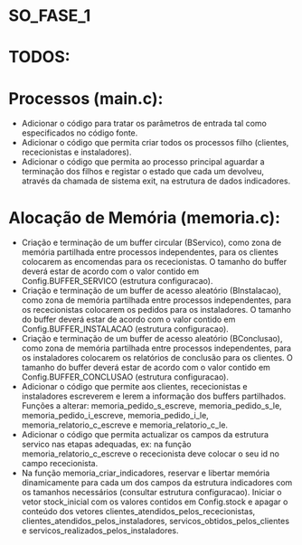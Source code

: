 # SO_FASE_1

TODOS:
========

Processos (main.c):
===========
- Adicionar o código para tratar os parâmetros de entrada tal como especificados no código fonte. 
- Adicionar o código que permita criar todos os processos filho (clientes, rececionistas e instaladores). 
- Adicionar o código que permita ao processo principal aguardar a terminação dos filhos e registar o estado que cada um devolveu, através da chamada de sistema exit, na estrutura de dados indicadores.


Alocação de Memória (memoria.c):
============
- Criação e terminação de um buffer circular (BServico), como zona de memória partilhada entre processos independentes, para os clientes colocarem as encomendas para os rececionistas. O tamanho do buffer deverá estar de acordo com o valor contido em Config.BUFFER_SERVICO (estrutura configuracao). 
- Criação e terminação de um buffer de acesso aleatório (BInstalacao), como zona de memória partilhada entre processos independentes, para os rececionistas colocarem os pedidos para os instaladores. O tamanho do buffer deverá estar de acordo com o valor contido em Config.BUFFER_INSTALACAO (estrutura configuracao). 
- Criação e terminação de um buffer de acesso aleatório (BConclusao), como zona de memória partilhada entre processos independentes, para os instaladores colocarem os relatórios de conclusão para os clientes. O tamanho do buffer deverá estar de acordo com o valor contido em Config.BUFFER_CONCLUSAO (estrutura configuracao). 
- Adicionar o código que permite aos clientes, rececionistas e instaladores escreverem e lerem a informação dos buffers partilhados. Funções a alterar: memoria_pedido_s_escreve, memoria_pedido_s_le, memoria_pedido_i_escreve, memoria_pedido_i_le, memoria_relatorio_c_escreve e memoria_relatorio_c_le. 
- Adicionar o código que permita actualizar os campos da estrutura servico nas etapas adequadas, ex: na função memoria_relatorio_c_escreve o rececionista deve colocar o seu id no campo rececionista. 
- Na função memoria_criar_indicadores, reservar e libertar memória dinamicamente para cada um dos campos da estrutura indicadores com os tamanhos necessários (consultar estrutura configuracao). Iniciar o vetor stock_inicial com os valores contidos em Config.stock e apagar o conteúdo dos vetores clientes_atendidos_pelos_rececionistas, clientes_atendidos_pelos_instaladores, servicos_obtidos_pelos_clientes e servicos_realizados_pelos_instaladores. 